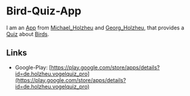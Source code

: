 # Bird-Quiz-App

I am an [App](9000168.md) from [Michael_Holzheu](0.md) and [Georg_Holzheu](1945040100.md), that provides a [Quiz](280000010.md) about [Birds](260010000.md).

## Links

- Google-Play: [https://play.google.com/store/apps/details?id=de.holzheu.vogelquiz_pro](https://play.google.com/store/apps/details?id=de.holzheu.vogelquiz_pro)
